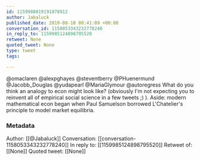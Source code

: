 ```yaml
---
id: 1159988019191078912
author: Jabaluck
published_date: 2019-08-10 00:41:09 +00:00
conversation_id: 1158053343232778240
in_reply_to: 1159985124898795520
retweet: None
quoted_tweet: None
type: tweet
tags:

---
```


@omaclaren @alexpghayes @steventberry @PHuenermund @Jacobb_Douglas @yudapearl @MariaGlymour @autoregress What do you think an analogy to econ might look like? (obviously I'm not expecting you to reinvent all of empirical social science in a few tweets ;) ). Aside: modern mathematical econ began when Paul Samuelson borrowed L'Chatelier's principle to model market equilibria.

### Metadata

Author: [[@Jabaluck]]
Conversation: [[conversation-1158053343232778240]]
In reply to: [[1159985124898795520]]
Retweet of: [[None]]
Quoted tweet: [[None]]
